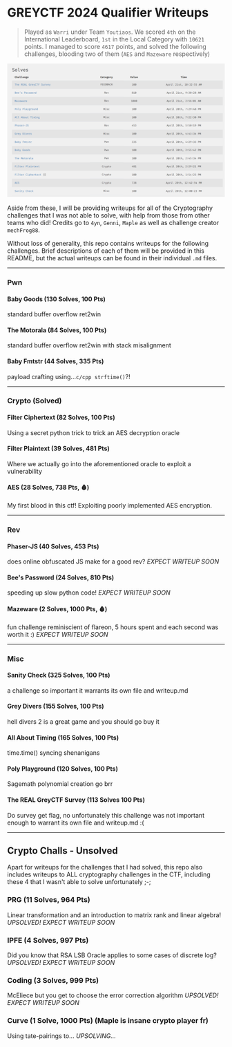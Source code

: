 # GREYCTF 2024 Qualifier Writeups
> Played as `Warri` under Team `Youtiaos`. We scored `4th` on the International Leaderboard, `1st` in the Local Category with `10621` points.
> I managed to score `4617` points, and solved the following challenges, blooding two of them (`AES` and `Mazeware` respectively)

![alt text](Images/warri_solves.png)

Aside from these, I will be providing writeups for all of the Cryptography challenges that I was not able to solve, with help from those from other teams who did! Credits go to `4yn`, `Genni`, `Maple` as well as challenge creator `mechFrog88`.

Without loss of generality, this repo contains writeups for the following challenges. Brief descriptions of each of them will be provided in this README, but the actual writeups can be found in their individual `.md` files.

---
### Pwn
#### Baby Goods (130 Solves, 100 Pts)
standard buffer overflow ret2win
#### The Motorala (84 Solves, 100 Pts)
standard buffer overflow ret2win with stack misalignment
#### Baby Fmtstr (44 Solves, 335 Pts)
payload crafting using...`c/cpp strftime()`?!

---
### Crypto (Solved)
#### Filter Ciphertext (82 Solves, 100 Pts)
Using a secret python trick to trick an AES decryption oracle
#### Filter Plaintext (39 Solves, 481 Pts)
Where we actually go into the aforementioned oracle to exploit a vulnerability
#### AES (28 Solves, 738 Pts, 🩸)
My first blood in this ctf! Exploiting poorly implemented AES encryption.

---
### Rev
#### Phaser-JS (40 Solves, 453 Pts)
does online obfuscated JS make for a good rev?
*EXPECT WRITEUP SOON*
#### Bee's Password (24 Solves, 810 Pts)
speeding up slow python code!
*EXPECT WRITEUP SOON*
#### Mazeware (2 Solves, 1000 Pts, 🩸)
fun challenge reminiscient of flareon, 5 hours spent and each second was worth it :)
*EXPECT WRITEUP SOON*

---
### Misc
#### Sanity Check (325 Solves, 100 Pts)
a challenge so important it warrants its own file and writeup.md
#### Grey Divers (155 Solves, 100 Pts)
hell divers 2 is a great game and you should go buy it
#### All About Timing (165 Solves, 100 Pts)
time.time() syncing shenanigans
#### Poly Playground (120 Solves, 100 Pts)
Sagemath polynomial creation go brr
#### The REAL GreyCTF Survey (113 Solves 100 Pts)
Do survey get flag, no unfortunately this challenge was not important enough to warrant its own file and writeup.md :(

---
## Crypto Challs - Unsolved 
Apart for writeups for the challenges that I had solved, this repo also includes writeups to ALL cryptography challenges in the CTF, including these 4 that I wasn't able to solve unfortunately ;-;
### PRG (11 Solves, 964 Pts)
Linear transformation and an introduction to matrix rank and linear algebra!
*UPSOLVED! EXPECT WRITEUP SOON*
### IPFE (4 Solves, 997 Pts)
Did you know that RSA LSB Oracle applies to some cases of discrete log?
*UPSOLVED! EXPECT WRITEUP SOON*
### Coding (3 Solves, 999 Pts)
McEliece but you get to choose the error correction algorithm
*UPSOLVED! EXPECT WRITEUP SOON*
### Curve (1 Solve, 1000 Pts) (Maple is insane crypto player fr)
Using tate-pairings to...
*UPSOLVING...*
